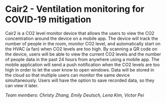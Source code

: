 # Cair2 - Ventilation monitoring for COVID-19 mitigation

Cair2 is a CO2 level monitor device that allows the users to view the CO2 concentration around the device on a mobile app. The device will track the number of people in the room, monitor CO2 level, and automatically start on the HVAC (a fan) when CO2 levels are too high. By scanning a QR code on the device, users will be able to view the current CO2 levels and the number of people data in the past 24 hours from anywhere using a mobile app. The mobile application will send a push notification when the CO2 levels are too high in order to let the user know to open windows. Data will be stored in the cloud so that multiple users can monitor the same device simultaneously. Users will have the option to save recorded data, so they can view it later. 

*Team members: Christy Zhang, Emily Deutsch, Lena Kim, Victor Pei*
